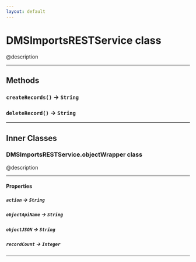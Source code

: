 ```yaml
---
layout: default
---
```

# DMSImportsRESTService class

@description

---
## Methods
### `createRecords()` → `String`
### `deleteRecord()` → `String`
---
## Inner Classes

### DMSImportsRESTService.objectWrapper class

@description

---
#### Properties

##### `action` → `String`

##### `objectApiName` → `String`

##### `objectJSON` → `String`

##### `recordCount` → `Integer`

---
